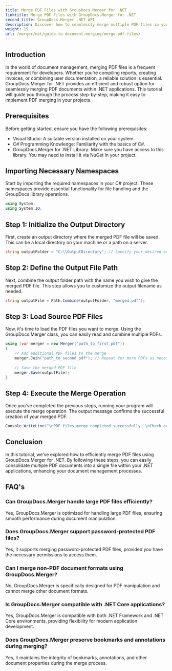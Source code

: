 ```yaml
---
title: Merge PDF Files with GroupDocs.Merger for .NET
linktitle: Merge PDF Files with GroupDocs.Merger for .NET
second_title: GroupDocs.Merger .NET API
description: Discover how to seamlessly merge multiple PDF files in your .NET applications using GroupDocs.Merger. This comprehensive tutorial provides a clear, step-by-step approach to combining PDFs.
weight: 19
url: /merger/net/guide-to-document-merging/merge-pdf-files/
---
```

## Introduction

In the world of document management, merging PDF files is a frequent requirement for developers. Whether you’re compiling reports, creating invoices, or combining user documentation, a reliable solution is essential. GroupDocs.Merger for .NET provides an efficient and robust option for seamlessly merging PDF documents within .NET applications. This tutorial will guide you through the process step-by-step, making it easy to implement PDF merging in your projects.

## Prerequisites
Before getting started, ensure you have the following prerequisites:
- Visual Studio: A suitable version installed on your system.
- C# Programming Knowledge: Familiarity with the basics of C#.
- GroupDocs.Merger for .NET Library: Make sure you have access to this library. You may need to install it via NuGet in your project.

## Importing Necessary Namespaces
Start by importing the required namespaces in your C# project. These namespaces provide essential functionality for file handling and the GroupDocs library operations.

```csharp
using System;
using System.IO;
```

## Step 1: Initialize the Output Directory
First, create an output directory where the merged PDF file will be saved. This can be a local directory on your machine or a path on a server.

```csharp
string outputFolder = "C:\\OutputDirectory"; // Specify your desired output directory path
```

## Step 2: Define the Output File Path
Next, combine the output folder path with the name you wish to give the merged PDF file. This step allows you to customize the output filename as needed.

```csharp
string outputFile = Path.Combine(outputFolder, "merged.pdf");
```

## Step 3: Load Source PDF Files
Now, it's time to load the PDF files you want to merge. Using the GroupDocs.Merger class, you can easily read and combine multiple PDFs.

```csharp
using (var merger = new Merger("path_to_first_pdf"))
{
    // Add additional PDF files to the merge
    merger.Join("path_to_second_pdf"); // Repeat for more PDFs as necessary
    
    // Save the merged PDF file
    merger.Save(outputFile);
}
```

## Step 4: Execute the Merge Operation
Once you've completed the previous steps, running your program will execute the merge operation. The output message confirms the successful creation of your merged PDF.

```csharp
Console.WriteLine("\nPDF files merge completed successfully. \nCheck output in {0}", outputFolder);
```

## Conclusion
In this tutorial, we’ve explored how to efficiently merge PDF files using GroupDocs.Merger for .NET. By following these steps, you can easily consolidate multiple PDF documents into a single file within your .NET applications, enhancing your document management processes.

## FAQ's

### Can GroupDocs.Merger handle large PDF files efficiently?
Yes, GroupDocs.Merger is optimized for handling large PDF files, ensuring smooth performance during document manipulation.

### Does GroupDocs.Merger support password-protected PDF files?
Yes, it supports merging password-protected PDF files, provided you have the necessary permissions to access them.

### Can I merge non-PDF document formats using GroupDocs.Merger?
No, GroupDocs.Merger is specifically designed for PDF manipulation and cannot merge other document formats.

### Is GroupDocs.Merger compatible with .NET Core applications?
Yes, GroupDocs.Merger is compatible with both .NET Framework and .NET Core environments, providing flexibility for modern application development.

### Does GroupDocs.Merger preserve bookmarks and annotations during merging?
Yes, it maintains the integrity of bookmarks, annotations, and other document properties during the merge process.

